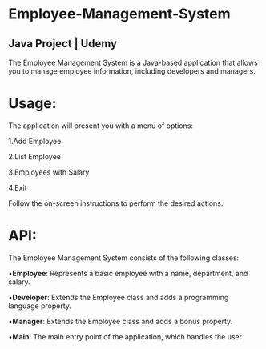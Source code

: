 # Employee-Management-System
## Java Project | Udemy
The Employee Management System is a Java-based application that allows you to manage employee information, including developers and managers.

# Usage:
The application will present you with a menu of options:

1.Add Employee

2.List Employee

3.Employees with Salary

4.Exit

Follow the on-screen instructions to perform the desired actions.

# API:
The Employee Management System consists of the following classes:

•**Employee**: Represents a basic employee with a name, department, and salary.

•**Developer**: Extends the Employee class and adds a programming language property.

•**Manager**: Extends the Employee class and adds a bonus property.

•**Main**: The main entry point of the application, which handles the user interface and employee management operations.

